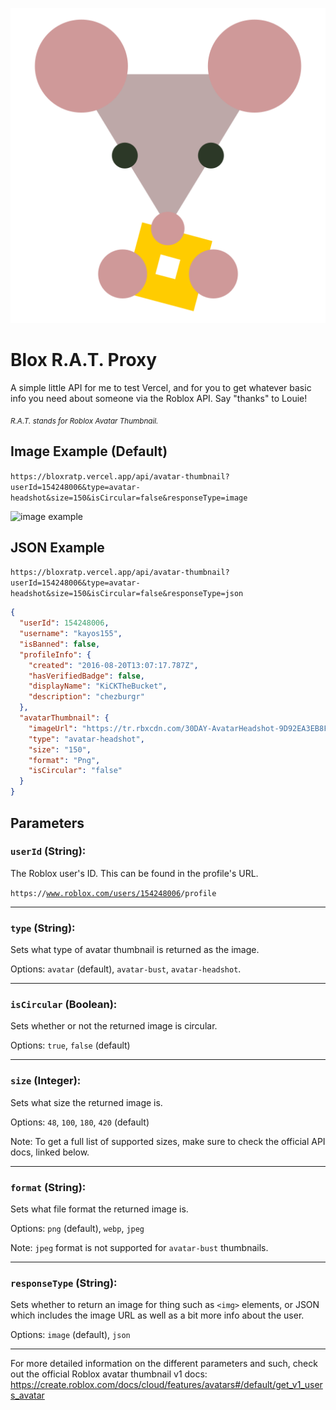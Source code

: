 ![louie](./icon.svg)

# Blox R.A.T. Proxy

A simple little API for me to test Vercel, and for you to get whatever basic info you need about someone via the Roblox API. Say "thanks" to Louie!

*<sub>R.A.T. stands for Roblox Avatar Thumbnail.</sub>*

 ## Image Example (Default)

`https://bloxratp.vercel.app/api/avatar-thumbnail?userId=154248006&type=avatar-headshot&size=150&isCircular=false&responseType=image`

![image example](https://bloxratp.vercel.app/api/avatar-thumbnail?userId=154248006&type=avatar-headshot&size=150&isCircular=false&responseType=image)

 ## JSON Example

`https://bloxratp.vercel.app/api/avatar-thumbnail?userId=154248006&type=avatar-headshot&size=150&isCircular=false&responseType=json`

```json
{
  "userId": 154248006,
  "username": "kayos155",
  "isBanned": false,
  "profileInfo": {
    "created": "2016-08-20T13:07:17.787Z",
    "hasVerifiedBadge": false,
    "displayName": "KiCKTheBucket",
    "description": "chezburgr"
  },
  "avatarThumbnail": {
    "imageUrl": "https://tr.rbxcdn.com/30DAY-AvatarHeadshot-9D92EA3EB8F953FBDC822282AB21FB2B-Png/150/150/AvatarHeadshot/Png/noFilter",
    "type": "avatar-headshot",
    "size": "150",
    "format": "Png",
    "isCircular": "false"
  }
}
```

## Parameters

### `userId` (String):

The Roblox user's ID. This can be found in the profile's URL.

<code><span>https://</span>www.roblox.com/users/<u>154248006</u>/profile</code>

---

### `type` (String):

Sets what type of avatar thumbnail is returned as the image.

Options: `avatar` (default), `avatar-bust`, `avatar-headshot`.

---

### `isCircular` (Boolean):

Sets whether or not the returned image is circular.

Options: `true`, `false` (default)

---

### `size` (Integer):

Sets what size the returned image is.

Options: `48`, `100`, `180`, `420` (default) 

Note: To get a full list of supported sizes, make sure to check the official API docs, linked below.

---

### `format` (String):

Sets what file format the returned image is.

Options: `png` (default), `webp`, `jpeg`

Note: `jpeg` format is not supported for `avatar-bust` thumbnails.

---

### `responseType` (String):

Sets whether to return an image for thing such as `<img>` elements, or JSON which includes the image URL as well as a bit more info about the user.

Options: `image` (default), `json`

---

For more detailed information on the different parameters and such, check out the official Roblox avatar thumbnail v1 docs:
https://create.roblox.com/docs/cloud/features/avatars#/default/get_v1_users_avatar